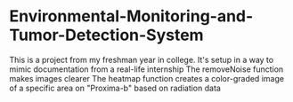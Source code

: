 # Environmental-Monitoring-and-Tumor-Detection-System
This is a project from my freshman year in college. It's setup in a way to mimic documentation from a real-life internship </n>
The removeNoise function makes images clearer
The heatmap function creates a color-graded image of a specific area on "Proxima-b" based on radiation data
